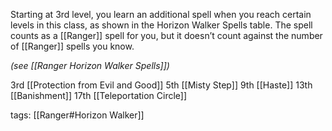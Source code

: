 Starting at 3rd level, you learn an additional spell when you reach certain levels in this class, as shown in the Horizon Walker Spells table. The spell counts as a [[Ranger]] spell for you, but it doesn’t count against the number of [[Ranger]] spells you know.

*(see [[Ranger Horizon Walker Spells]])*

3rd		[[Protection from Evil and Good]]
5th		[[Misty Step]]
9th		[[Haste]]
13th	[[Banishment]]
17th	[[Teleportation Circle]]

tags: [[Ranger#Horizon Walker]]